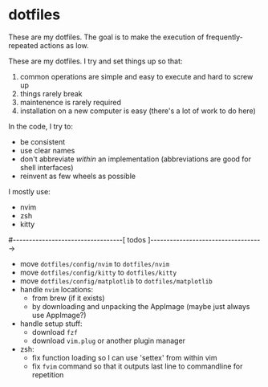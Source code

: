 # dotfiles

These are my dotfiles. The goal is to make the execution of frequently-repeated actions as low.

These are my dotfiles. I try and set things up so that:

1. common operations are simple and easy to execute and hard to screw up
2. things rarely break
3. maintenence is rarely required
4. installation on a new computer is easy (there's a lot of work to do here)

In the code, I try to:

- be consistent
- use clear names
- don't abbreviate _within_ an implementation (abbreviations are good for shell interfaces)
- reinvent as few wheels as possible

I mostly use:

- nvim
- zsh
- kitty


#----------------------------------[ todos ]----------------------------------->
- move `dotfiles/config/nvim` to `dotfiles/nvim`
- move `dotfiles/config/kitty` to `dotfiles/kitty`
- move `dotfiles/config/matplotlib` to `dotfiles/matplotlib`
- handle `nvim` locations:
  - from brew (if it exists)
  - by downloading and unpacking the AppImage (maybe just always use AppImage?)
- handle setup stuff:
  - download `fzf`
  - download `vim.plug` or another plugin manager
- zsh:
    - fix function loading so I can use 'settex' from within vim
    - fix `fvim` command so that it outputs last line to commandline for repetition
